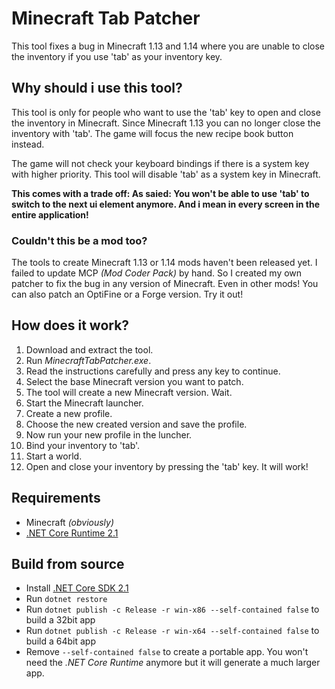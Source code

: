 # Minecraft Tab Patcher
This tool fixes a bug in Minecraft 1.13 and 1.14 where you are unable to close the inventory if you use 'tab' as your inventory key.

## Why should i use this tool?
This tool is only for people who want to use the 'tab' key to open and close the inventory in Minecraft. Since Minecraft 1.13 you can no longer close the inventory with 'tab'. The game will focus the new recipe book button instead. 

The game will not check your keyboard bindings if there is a system key with higher priority. This tool will disable 'tab' as a system key in Minecraft.

**This comes with a trade off: As saied: You won't be able to use 'tab' to switch to the next ui element anymore. And i mean in every screen in the entire application!**

### Couldn't this be a mod too?
The tools to create Minecraft 1.13 or 1.14 mods haven't been released yet. I failed to update MCP *(Mod Coder Pack)* by hand. So I created my own patcher to fix the bug in any version of Minecraft. Even in other mods! You can also patch an OptiFine or a Forge version. Try it out!

## How does it work?
1. Download and extract the tool. 
2. Run *MinecraftTabPatcher.exe*.
3. Read the instructions carefully and press any key to continue.
4. Select the base Minecraft version you want to patch.
5. The tool will create a new Minecraft version. Wait.
6. Start the Minecraft launcher.
7. Create a new profile.
8. Choose the new created version and save the profile.
9. Now run your new profile in the luncher.
10. Bind your inventory to 'tab'.
11. Start a world.
12. Open and close your inventory by pressing the 'tab' key. It will work!

## Requirements

* Minecraft *(obviously)*
* [.NET Core Runtime 2.1](https://dotnet.microsoft.com/download/dotnet-core/2.1)

## Build from source
* Install [.NET Core SDK 2.1](https://dotnet.microsoft.com/download/dotnet-core/2.1)
* Run ```dotnet restore```
* Run ```dotnet publish -c Release -r win-x86 --self-contained false``` to build a 32bit app
* Run ```dotnet publish -c Release -r win-x64 --self-contained false``` to build a 64bit app
* Remove ```--self-contained false``` to create a portable app. You won't need the *.NET Core Runtime* anymore but it will generate a much larger app.

